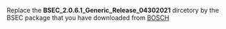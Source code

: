 Replace the **BSEC_2.0.6.1_Generic_Release_04302021** dircetory by the BSEC package that you have downloaded from [BOSCH](https://www.bosch-sensortec.com/software-tools/software/bme688-software/)
